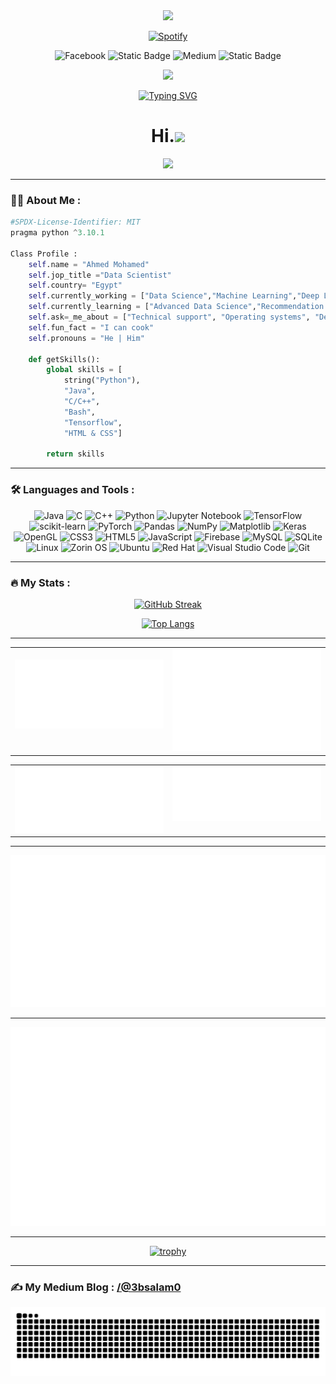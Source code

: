 <div id="header" align="center">
  <img src="https://github.com/Anmol-Baranwal/Cool-GIFs-For-GitHub/assets/74038190/d48893bd-0757-481c-8d7e-ba3e163feae7" height=170 />
</div>
<div id="badges"align="center">

[![Spotify](https://novatorem-self-one.vercel.app/api/spotify)](https://open.spotify.com/user/9m3wv5dp)
  
![Facebook](https://img.shields.io/badge/Facebook-%231877F2.svg?style=for-the-badge&logo=Facebook&logoColor=white&link=https%3A%2F%2Fwww.facebook.com%2F3BSALAM.Alien)
![Static Badge](https://img.shields.io/badge/instagram-white?style=for-the-badge&logo=instagram&link=https%3A%2F%2Fwww.instagram.com%2F3bsalam.1%2F)
![Medium](https://img.shields.io/badge/Medium-12100E?style=for-the-badge&logo=medium&logoColor=white&link=https%3A%2F%2Fmedium.com%2F@3bsalam0)
![Static Badge](https://img.shields.io/badge/linkedin-white?style=for-the-badge&logo=linkedin&color=%230A66C2&link=https%3A%2F%2Fwww.linkedin.com%2Fin%2Fahmed-abdulsalam1%2F)
</div>
<div id="header1" align="center">
  <img src="https://komarev.com/ghpvc/?username=3bsalam-1&color=gray&style=for-the-badge&label=VIEWS"/>
</div>
<div id="view" align="center">

[![Typing SVG](https://readme-typing-svg.demolab.com?font=Anton&pause=1000&color=2388F7&center=true&width=435&lines=Data+Scientist)](https://git.io/typing-svg)
<h1>
  Hi.<img src="https://media.giphy.com/media/hvRJCLFzcasrR4ia7z/giphy.gif" width="30px"/>
</h1>
</div>

<div align="center">
  <img src="https://user-images.githubusercontent.com/74038190/229223263-cf2e4b07-2615-4f87-9c38-e37600f8381a.gif" width="200">
</div>

---
### :man_technologist: About Me :

```python
#SPDX-License-Identifier: MIT
pragma python ^3.10.1

Class Profile :
    self.name = "Ahmed Mohamed"
    self.jop_title ="Data Scientist"
    self.country= "Egypt"
    self.currently_working = ["Data Science","Machine Learning","Deep Learning"]
    self.currently_learning = ["Advanced Data Science","Recommendation Systems","Reinforcement Learning"]
    self.ask=_me_about = ["Technical support", "Operating systems", "Desktop apps", "IT", "Data Science"]
    self.fun_fact = "I can cook"
    self.pronouns = "He | Him"

    def getSkills():
        global skills = [
            string("Python"),
            "Java",
            "C/C++",
            "Bash",
            "Tensorflow",
            "HTML & CSS"]

        return skills

```
---

### :hammer_and_wrench: Languages and Tools :
<div align="center">
 
  ![Java](https://img.shields.io/badge/java-%23ED8B00.svg?style=for-the-badge&logo=openjdk&logoColor=white)
  ![C](https://img.shields.io/badge/c-%2300599C.svg?style=for-the-badge&logo=c&logoColor=white)
  ![C++](https://img.shields.io/badge/c++-%2300599C.svg?style=for-the-badge&logo=c%2B%2B&logoColor=white)
  ![Python](https://img.shields.io/badge/python-3670A0?style=for-the-badge&logo=python&logoColor=ffdd54)
  ![Jupyter Notebook](https://img.shields.io/badge/jupyter-%23FA0F00.svg?style=for-the-badge&logo=jupyter&logoColor=white)
  ![TensorFlow](https://img.shields.io/badge/TensorFlow-%23FF6F00.svg?style=for-the-badge&logo=TensorFlow&logoColor=white)
  ![scikit-learn](https://img.shields.io/badge/scikit--learn-%23F7931E.svg?style=for-the-badge&logo=scikit-learn&logoColor=white)
  ![PyTorch](https://img.shields.io/badge/PyTorch-%23EE4C2C.svg?style=for-the-badge&logo=PyTorch&logoColor=white)
  ![Pandas](https://img.shields.io/badge/pandas-%23150458.svg?style=for-the-badge&logo=pandas&logoColor=white)
  ![NumPy](https://img.shields.io/badge/numpy-%23013243.svg?style=for-the-badge&logo=numpy&logoColor=white)
  ![Matplotlib](https://img.shields.io/badge/Matplotlib-%23ffffff.svg?style=for-the-badge&logo=Matplotlib&logoColor=black)
  ![Keras](https://img.shields.io/badge/Keras-%23D00000.svg?style=for-the-badge&logo=Keras&logoColor=white)
  ![OpenGL](https://img.shields.io/badge/OpenGL-%23FFFFFF.svg?style=for-the-badge&logo=opengl)
  ![CSS3](https://img.shields.io/badge/css3-%231572B6.svg?style=for-the-badge&logo=css3&logoColor=white)
  ![HTML5](https://img.shields.io/badge/html5-%23E34F26.svg?style=for-the-badge&logo=html5&logoColor=white)
  ![JavaScript](https://img.shields.io/badge/javascript-%23323330.svg?style=for-the-badge&logo=javascript&logoColor=%23F7DF1E)
  ![Firebase](https://img.shields.io/badge/Firebase-039BE5?style=for-the-badge&logo=Firebase&logoColor=white)
  ![MySQL](https://img.shields.io/badge/mysql-%2300f.svg?style=for-the-badge&logo=mysql&logoColor=white)
  ![SQLite](https://img.shields.io/badge/sqlite-%2307405e.svg?style=for-the-badge&logo=sqlite&logoColor=white)
  ![Linux](https://img.shields.io/badge/Linux-FCC624?style=for-the-badge&logo=linux&logoColor=black)
  ![Zorin OS](https://img.shields.io/badge/-Zorin%20OS-%2310AAEB?style=for-the-badge&logo=zorin&logoColor=white)
  ![Ubuntu](https://img.shields.io/badge/Ubuntu-E95420?style=for-the-badge&logo=ubuntu&logoColor=white)
  ![Red Hat](https://img.shields.io/badge/Red%20Hat-EE0000?style=for-the-badge&logo=redhat&logoColor=white)
  ![Visual Studio Code](https://img.shields.io/badge/Visual%20Studio%20Code-0078d7.svg?style=for-the-badge&logo=visual-studio-code&logoColor=white)
  ![Git](https://img.shields.io/badge/git-%23F05033.svg?style=for-the-badge&logo=git&logoColor=white)
</div>

---

### :fire: My Stats :
<div align="center">
  
[![GitHub Streak](http://github-readme-streak-stats.herokuapp.com?user=3bsalam-1&exclude_days=Mon%2CTue%2CSat&theme=github-dark-dimmed&hide_border=true&stroke=EBEBEB00&date_format=j%20M%5B%20Y%5D&background=EB545400&excludeDaysLabel=EB545400)](https://github.com/3bsalam-1?tab=repositories)

[![Top Langs](https://github-readme-stats.vercel.app/api/top-langs/?username=3bsalam-1&bg_color=00000000&border_color=00000000&&langs_count=10&layout=compact)](https://github.com/3bsalam-1?tab=repositories) <!--(https://github.com/anuraghazra/github-readme-stats)-->

---

<table><tr><td valign="top" width="50%">

<br>

<img src="./assets/metrics.plugin.overview.svg">

</td><td valign="top" width="50%">

<img src="./assets/metrics.plugin.isocalendar.fullyear.svg" >

</td></tr></table>

<table><tr><td valign="top" width="50%">

<img src="./assets/metrics.plugin.activity.svg">

</td><td valign="top" width="50%">

<img src="./assets/metrics.plugin.stargazers.svg" >

</td></tr></table>

</details>

---

<img src="./assets/metrics.plugin.wakatime.svg">

---

<img src="./assets/metrics.plugin.achievements.svg">

---

 [![trophy](https://github-profile-trophy-ahmed.vercel.app/?username=3bsalam-1&theme=onedark&no-bg=true&no-frame=true&column=-1)](https://github.com/3bsalam-1?tab=repositories)<!--(https://github.com/ryo-ma/github-profile-trophy)-->
</div>
 
---
 
### :writing_hand: My Medium Blog  : [/@3bsalam0](https://medium.com/@3bsalam0)

![snake gif](https://github.com/3bsalam-1/3bsalam-1/blob/output/github-contribution-grid-snake-dark.svg)
